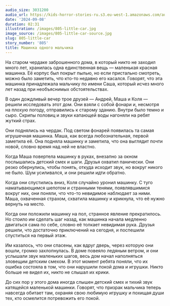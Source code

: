 ```yaml
---
audio_size: 3031200
audio_url: https://kids-horror-stories-ru.s3.eu-west-1.amazonaws.com/audio/805-little-car.mp3
date: '2024-09-08'
duration: 02:31
illustration: /images/805-little-car.jpg
image_source: /images/805-little-car-source.jpg
slug: 805-little-car
story_number: '805'
title: Машинка одного мальчика
---
```


На старом чердаке заброшенного дома, в который никто не заходил много лет, хранилась одна единственная вещь — маленькая красная машинка. Её корпус был покрыт пылью, но если пристально смотреть, можно было заметить, что кто-то недавно его касался. Говорят, что эта машинка принадлежала мальчику по имени Саша, который исчез много лет назад при необъяснимых обстоятельствах.

В один дождливый вечер трое друзей — Андрей, Маша и Коля — решили исследовать этот дом. Они взяли с собой фонари и, несмотря на плохую погоду, отправились к старому зданию. Внутри было темно и сыро. Скрипы половиц и звуки капающей воды нагоняли на ребят жуткий страх.

Они поднялись на чердак. Под светом фонарей появилась та самая игрушечная машинка. Маша, как всегда любознательная, первой заметила её. Она подняла машинку и заметила, что она выглядит почти новой, словно время над ней не властно.

Когда Маша повертела машинку в руках, внезапно за окном послышались детский смех и шаги. Друзья охватил панически. Они резко обернулись, чтобы понять, откуда исходит звук, но вокруг никого не было. Шум усиливался, и они решили идти обратно.

Когда они спустились вниз, Коля случайно уронил машинку. С туго наматывающимся шепотом и странными тенями, появлявшимися вокруг них, они поняли, что что-то невидимое наблюдает за ними. Маша, охваченная страхом, схватила машинку и крикнула, что её нужно вернуть на место.

Когда они положили машинку на пол, странное явление прекратилось. Но стоило им сделать шаг назад, как машинка начала медленно двигаться сама по себе, словно её толкает невидимая рука. Друзья решили, что достаточно приключений на сегодня, и поспешили спуститься на первый этаж.

Им казалось, что они спасены, как вдруг дверь, через которую они вошли, громко захлопнулась. В доме повеяло ледяным ветром, и они услышали звук маленьких шагов, весь дом начал наполняться зловещим детским смехом. В этот момент ребята поняли, что их ошибка состояла в том, что они нарушили покой дома и игрушки. Никто больше не видел их, никто не слышал их крики.

До сих пор у этого дома иногда слышен детский смех и тихий звук катящейся маленькой машинки. Говорят, что призрак мальчика теперь навсегда обитает там, охраняя свою любимую игрушку и похищая души тех, кто осмелится потревожить его покой.
